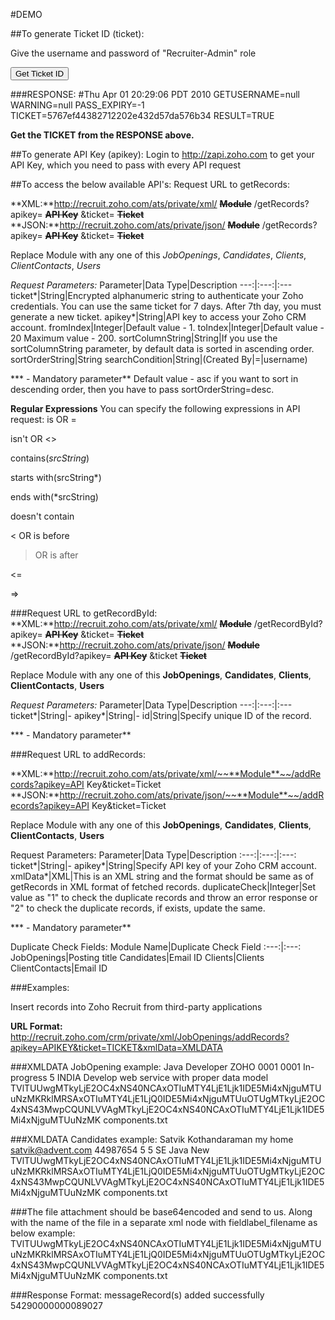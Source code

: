 #DEMO 

##To generate Ticket ID (ticket): 

 Give the username and password of "Recruiter-Admin" role
    <form method="POST" action="https://accounts.zoho.com/login" target="_self">
    <input type="hidden" name="LOGIN_ID" value="[ZOHO ID or Email ID]">
    <input type="hidden" name="PASSWORD" value="[Password for ZOHO ID]">
    <input type="hidden" name="FROM_AGENT" value="true">
    <input type="hidden" name="servicename" value="zohopeople">
    <input type="submit" value="Get Ticket ID" class="divbutton" name="submit">
    </form>

###RESPONSE:
    #Thu Apr 01 20:29:06 PDT 2010
    GETUSERNAME=null
    WARNING=null
    PASS_EXPIRY=-1
    TICKET=5767ef44382712202e432d57da576b34
    RESULT=TRUE

 
__Get the TICKET from the RESPONSE above.__

##To generate API Key (apikey):
Login to http://zapi.zoho.com to get your API Key, which you need to pass with every API request

##To access the below available API's:
Request URL to getRecords:

**XML:**http://recruit.zoho.com/ats/private/xml/ ~~__Module__~~ /getRecords?apikey= ~~**API Key**~~ &ticket= ~~**Ticket**~~ 
**JSON:**http://recruit.zoho.com/ats/private/json/ ~~__Module__~~ /getRecords?apikey= ~~**API Key**~~ &ticket= ~~**Ticket**~~

Replace Module with any one of this *JobOpenings*, *Candidates*, *Clients*, *ClientContacts*, *Users* 

*Request Parameters:*
Parameter|Data Type|Description
---:|:---:|:---
ticket*|String|Encrypted alphanumeric string to authenticate your Zoho credentials. You can use the same ticket for 7 days. After 7th day, you must generate a new ticket.
apikey*|String|API key to access your Zoho CRM account.
fromIndex|Integer|Default value - 1.
toIndex|Integer|Default value - 20 Maximum value - 200.
sortColumnString|String|If you use the sortColumnString parameter, by default data is sorted in ascending order.
sortOrderString|String
searchCondition|String|(Created By|=|username)

*** - Mandatory parameter**
Default value - asc
if you want to sort in descending order, then you have to pass sortOrderString=desc.

**Regular Expressions**
You can specify the following expressions in API request:
  is OR =

  isn't OR <>

  contains(*srcString*)

  starts with(srcString*)

  ends with(*srcString)

  doesn't contain

  < OR is before

  > OR is after

  <=

  =>

###Request URL to getRecordById:
**XML:**http://recruit.zoho.com/ats/private/xml/ ~~**Module**~~ /getRecordById?apikey= ~~**API Key**~~ &ticket= ~~**Ticket**~~
**JSON:**http://recruit.zoho.com/ats/private/json/ ~~**Module**~~ /getRecordById?apikey= ~~**API Key**~~ &ticket ~~**Ticket**~~

Replace Module with any one of this **JobOpenings**, **Candidates**, **Clients**, **ClientContacts**, **Users**

*Request Parameters:*
Parameter|Data Type|Description
---:|:---:|:---
ticket*|String|-
apikey*|String|-
id|String|Specify unique ID of the record.

*** - Mandatory parameter**

###Request URL to addRecords:

**XML:**http://recruit.zoho.com/ats/private/xml/~~**Module**~~/addRecords?apikey=API Key&ticket=Ticket
**JSON:**http://recruit.zoho.com/ats/private/json/~~**Module**~~/addRecords?apikey=API Key&ticket=Ticket

Replace Module with any one of this **JobOpenings**, **Candidates**, **Clients**, **ClientContacts**, **Users** 

Request Parameters:
Parameter|Data Type|Description
:---:|:---:|:---:
ticket*|String|-
apikey*|String|Specify API key of your Zoho CRM account.
xmlData*|XML|This is an XML string and the format should be same as of getRecords in XML format of fetched records.
duplicateCheck|Integer|Set value as "1" to check the duplicate records and throw an error response or "2" to check the duplicate records, if exists, update the same.

*** - Mandatory parameter**

Duplicate Check Fields:
Module Name|Duplicate Check Field
:---:|:---:
JobOpenings|Posting title
Candidates|Email ID
Clients|Clients
ClientContacts|Email ID

###Examples:

Insert records into Zoho Recruit from third-party applications

**URL Format:** http://recruit.zoho.com/crm/private/xml/JobOpenings/addRecords?apikey=APIKEY&ticket=TICKET&xmlData=XMLDATA

###XMLDATA JobOpening example:
<JobOpenings>
<row no="1">
<FL val="Posting title">Java Developer</FL>
<FL val="Client">ZOHO</FL>
<FL val="Assigned recruiter">0001</FL>
<FL val="Client manager">0001</FL>
<FL val="Job opening status">In-progress</FL>
<FL val="Number of positions">5</FL>
<FL val="Country">INDIA</FL>
<FL val="Roles and responsibilities">Develop web service with proper data model</FL>
<FL val="Attach doc">TVlTUUwgMTkyLjE2OC4xNS40NCAxOTIuMTY4LjE1Ljk1IDE5Mi4xNjguMTUuNzMKRklMRSAxOTIuMTY4LjE1LjQ0IDE5Mi4xNjguMTUuOTUgMTkyLjE2OC4xNS43MwpCQUNLVVAgMTkyLjE2OC4xNS40NCAxOTIuMTY4LjE1Ljk1IDE5Mi4xNjguMTUuNzMK</FL>
<FL val="Attach doc_filename">components.txt</FL>
</row>
</JobOpenings>

###XMLDATA Candidates example:
<Candidates>
<row no="1">
<FL val="First name">Satvik</FL>
<FL val="Last name">Kothandaraman</FL>
<FL val="Contact address">my home</FL>
<FL val="Email ID">satvik@advent.com</FL>
<FL val="Contact no">44987654</FL>
<FL val="Total work exp (year)">5</FL>
<FL val="Total work exp (month)">5</FL>
<FL val="Current job title">SE</FL>
<FL val="Skill set">Java</FL>
<FL val="Resume status">New</FL>
<FL val="Attach resume"> TVlTUUwgMTkyLjE2OC4xNS40NCAxOTIuMTY4LjE1Ljk1IDE5Mi4xNjguMTUuNzMKRklMRSAxOTIuMTY4LjE1LjQ0IDE5Mi4xNjguMTUuOTUgMTkyLjE2OC4xNS43MwpCQUNLVVAgMTkyLjE2OC4xNS40NCAxOTIuMTY4LjE1Ljk1IDE5Mi4xNjguMTUuNzMK</FL>
<FL val="Attach resume_filename">components.txt</FL>
</row>
</Candidates>

###The file attachment should be base64encoded and send to us. Along with the name of the file in a separate xml node with fieldlabel_filename as below example:
<FL val="Attach resume"> TVlTUUwgMTkyLjE2OC4xNS40NCAxOTIuMTY4LjE1Ljk1IDE5Mi4xNjguMTUuNzMKRklMRSAxOTIuMTY4LjE1LjQ0IDE5Mi4xNjguMTUuOTUgMTkyLjE2OC4xNS43MwpCQUNLVVAgMTkyLjE2OC4xNS40NCAxOTIuMTY4LjE1Ljk1IDE5Mi4xNjguMTUuNzMK</FL>
<FL val="Attach resume_filename">components.txt</FL>

###Response Format:
<response uri="/ats/private/xml/JobOpenings/addRecords">
<result>
<message>messageRecord(s) added successfully</message>
<recorddetail>
<FL val="Id">54290000000089027</FL>
</recorddetail>
</result>
</response>

 
